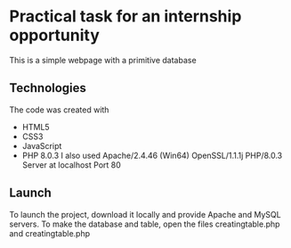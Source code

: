# Practical task for an internship opportunity
This is a simple webpage with a primitive database

## Technologies
The code was created with 
* HTML5
* CSS3
* JavaScript
* PHP 8.0.3
I also used Apache/2.4.46 (Win64) OpenSSL/1.1.1j PHP/8.0.3 Server at localhost Port 80

## Launch
To launch the project, download it locally and provide Apache and MySQL servers.
To make the database and table, open the files creatingtable.php and creatingtable.php
